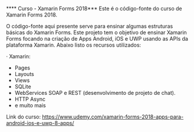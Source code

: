 **** Curso - Xamarin Forms 2018***
Este é o código-fonte do curso de Xamarin Forms 2018.

O código-fonte aqui presente serve para ensinar algumas estruturas básicas do Xamarin Forms. Este projeto tem o objetivo de ensinar Xamarin Forms focando na criação de Apps Android, iOS e UWP usando as APIs da plataforma Xamarin. Abaixo listo os recursos utilizados:

· Xamarin:
- Pages
- Layouts
- Views
- SQLite
- WebServices SOAP e REST (desenvolvimento de projeto de chat).
- HTTP Async
- e muito mais

Link do curso: https://www.udemy.com/xamarin-forms-2018-apps-para-android-ios-e-uwp-8-apps/
